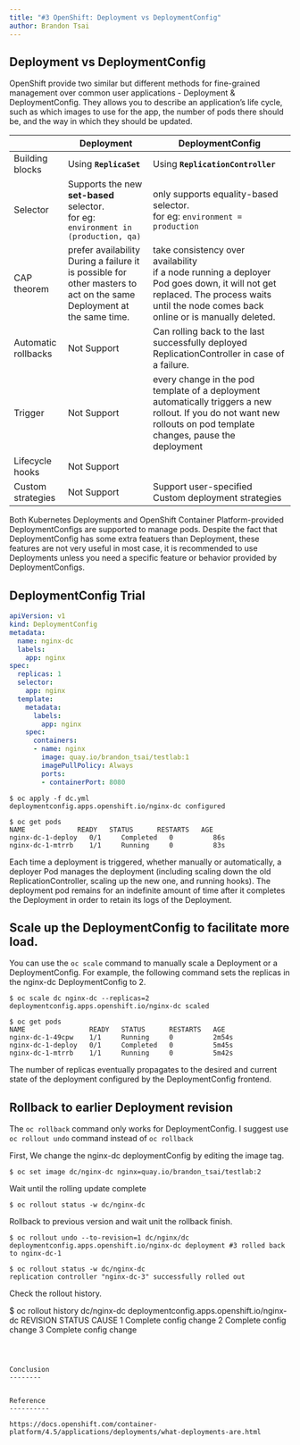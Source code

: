 ```yaml
---
title: "#3 OpenShift: Deployment vs DeploymentConfig"
author: Brandon Tsai
---
```


Deployment vs DeploymentConfig
-----------------------

OpenShift provide two similar but different methods for fine-grained management over common user applications - Deployment & DeploymentConfig.
They allows you to describe an application’s life cycle, such as which images to use for the app, the number of pods there should be, and the way in which they should be updated. 



|                     | Deployment                                                                                                                 | DeploymentConfig                                                                                                                                                                         |
| ------------------- | -------------------------------------------------------------------------------------------------------------------------- | ---------------------------------------------------------------------------------------------------------------------------------------------------------------------------------------- |
| Building blocks     | Using **`ReplicaSet`**                                                                                                     | Using **`ReplicationController`**                                                                                                                                                        |
| Selector            | Supports the new **set-based** selector. <BR> for eg: `environment in (production, qa)`                                    | only supports equality-based selector. <BR> for eg: `environment = production`                                                                                                           |
| CAP theorem         | prefer availability <BR> During a failure it is possible for other masters to act on the same Deployment at the same time. | take consistency over availability <BR> if a node running a deployer Pod goes down, it will not get replaced. The process waits until the node comes back online or is manually deleted. |
| Automatic rollbacks | Not Support                                                                                                                | Can rolling back to the last successfully deployed ReplicationController in case of a failure.                                                                                           |
| Trigger             | Not Support                                                                                                                | every change in the pod template of a deployment automatically triggers a new rollout. If you do not want new rollouts on pod template changes, pause the deployment                     |
| Lifecycle hooks     | Not Support                                                                                                                |                                                                                                                                                                                          |
| Custom strategies   | Not Support                                                                                                                | Support user-specified Custom deployment strategies                                                                                                                                      |


Both Kubernetes Deployments and OpenShift Container Platform-provided DeploymentConfigs are supported to manage pods. Despite the fact that DeploymentConfig has some extra featuers than Deployment, these features are not very useful in most case, it is recommended to use Deployments unless you need a specific feature or behavior provided by DeploymentConfigs.


DeploymentConfig Trial
-----------------------

```YAML
apiVersion: v1
kind: DeploymentConfig
metadata:
  name: nginx-dc
  labels:
    app: nginx
spec:
  replicas: 1
  selector:
    app: nginx
  template:
    metadata:
      labels:
        app: nginx
    spec:
      containers:
      - name: nginx
        image: quay.io/brandon_tsai/testlab:1
        imagePullPolicy: Always
        ports:
        - containerPort: 8080
```

```
$ oc apply -f dc.yml
deploymentconfig.apps.openshift.io/nginx-dc configured

$ oc get pods
NAME             READY   STATUS      RESTARTS   AGE
nginx-dc-1-deploy   0/1     Completed   0          86s
nginx-dc-1-mtrrb    1/1     Running     0          83s
```


Each time a deployment is triggered, whether manually or automatically, a deployer Pod manages the deployment (including scaling down the old ReplicationController, scaling up the new one, and running hooks). The deployment pod remains for an indefinite amount of time after it completes the Deployment in order to retain its logs of the Deployment. 


Scale up the DeploymentConfig to facilitate more load.
----------------------------------------------

You can use the `oc scale` command to manually scale a Deployment or a DeploymentConfig. For example, the following command sets the replicas in the nginx-dc DeploymentConfig to 2.

```
$ oc scale dc nginx-dc --replicas=2
deploymentconfig.apps.openshift.io/nginx-dc scaled

$ oc get pods
NAME                READY   STATUS      RESTARTS   AGE
nginx-dc-1-49cpw    1/1     Running     0          2m54s
nginx-dc-1-deploy   0/1     Completed   0          5m45s
nginx-dc-1-mtrrb    1/1     Running     0          5m42s
```

The number of replicas eventually propagates to the desired and current state of the deployment configured by the DeploymentConfig frontend.



Rollback to earlier Deployment revision 
-----------------------------------------

The `oc rollback` command only works for DeploymentConfig.
I suggest use `oc rollout undo` command instead of `oc rollback`

First, We change the nginx-dc deploymentConfig by editing the image tag.

```
$ oc set image dc/nginx-dc nginx=quay.io/brandon_tsai/testlab:2
```

Wait until the rolling update complete

```
$ oc rollout status -w dc/nginx-dc
```

Rollback to previous version and wait unit the rollback finish.

```
$ oc rollout undo --to-revision=1 dc/nginx/dc
deploymentconfig.apps.openshift.io/nginx-dc deployment #3 rolled back to nginx-dc-1

$ oc rollout status -w dc/nginx-dc
replication controller "nginx-dc-3" successfully rolled out
```

Check the rollout history.

$ oc rollout history dc/nginx-dc
deploymentconfig.apps.openshift.io/nginx-dc 
REVISION	STATUS		CAUSE
1		Complete	config change
2		Complete	config change
3		Complete	config change
```



Conclusion
--------


Reference
----------

https://docs.openshift.com/container-platform/4.5/applications/deployments/what-deployments-are.html